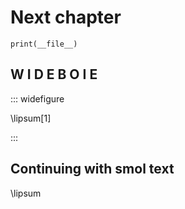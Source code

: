 # Next chapter

``` { .python .cb.nb}
print(__file__)
```

## W I D E B O I E

::: widefigure

\lipsum[1]

:::

## Continuing with smol text

\lipsum
